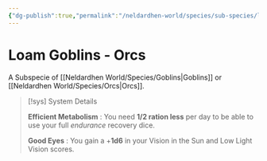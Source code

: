 ```yaml
---
{"dg-publish":true,"permalink":"/neldardhen-world/species/sub-species/loam-goblins-orcs/"}
---
```


# Loam Goblins - Orcs
A Subspecie of [[Neldardhen World/Species/Goblins\|Goblins]] or [[Neldardhen World/Species/Orcs\|Orcs]].


> [!sys] System Details
>
> **Efficient Metabolism** : You need **1/2 ration less** per day to be able to use your full _endurance_ recovery dice.
>
> **Good Eyes** : You gain a +**1d6** in your Vision in the Sun and Low Light Vision scores.